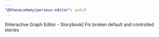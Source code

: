 ```yaml
---
"@khanacademy/perseus-editor": patch
---
```


[Interactive Graph Editor - Storybook] Fix broken default and controlled stories
